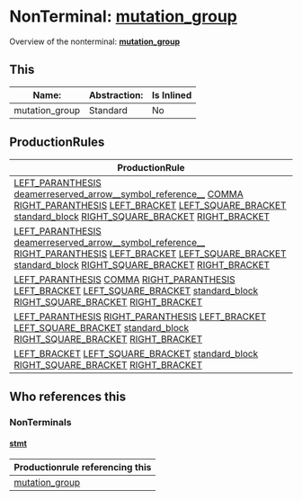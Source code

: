 # NonTerminal: **[mutation_group](./mutation_group.md)**

Overview of the nonterminal: **[mutation_group](./mutation_group.md)**



## This

| Name:                | Abstraction:    | Is Inlined |
| -------------------- | --------------- | ---------- |
| mutation_group | Standard | No |



## ProductionRules

| ProductionRule |
| ---- |
| [LEFT_PARANTHESIS](./../Lexicon/LEFT_PARANTHESIS.md) [deamerreserved_arrow__symbol_reference__](./deamerreserved_arrow__symbol_reference__.md) [COMMA](./../Lexicon/COMMA.md) [RIGHT_PARANTHESIS](./../Lexicon/RIGHT_PARANTHESIS.md) [LEFT_BRACKET](./../Lexicon/LEFT_BRACKET.md) [LEFT_SQUARE_BRACKET](./../Lexicon/LEFT_SQUARE_BRACKET.md) [standard_block](./standard_block.md) [RIGHT_SQUARE_BRACKET](./../Lexicon/RIGHT_SQUARE_BRACKET.md) [RIGHT_BRACKET](./../Lexicon/RIGHT_BRACKET.md)  |
| [LEFT_PARANTHESIS](./../Lexicon/LEFT_PARANTHESIS.md) [deamerreserved_arrow__symbol_reference__](./deamerreserved_arrow__symbol_reference__.md) [RIGHT_PARANTHESIS](./../Lexicon/RIGHT_PARANTHESIS.md) [LEFT_BRACKET](./../Lexicon/LEFT_BRACKET.md) [LEFT_SQUARE_BRACKET](./../Lexicon/LEFT_SQUARE_BRACKET.md) [standard_block](./standard_block.md) [RIGHT_SQUARE_BRACKET](./../Lexicon/RIGHT_SQUARE_BRACKET.md) [RIGHT_BRACKET](./../Lexicon/RIGHT_BRACKET.md)  |
| [LEFT_PARANTHESIS](./../Lexicon/LEFT_PARANTHESIS.md) [COMMA](./../Lexicon/COMMA.md) [RIGHT_PARANTHESIS](./../Lexicon/RIGHT_PARANTHESIS.md) [LEFT_BRACKET](./../Lexicon/LEFT_BRACKET.md) [LEFT_SQUARE_BRACKET](./../Lexicon/LEFT_SQUARE_BRACKET.md) [standard_block](./standard_block.md) [RIGHT_SQUARE_BRACKET](./../Lexicon/RIGHT_SQUARE_BRACKET.md) [RIGHT_BRACKET](./../Lexicon/RIGHT_BRACKET.md)  |
| [LEFT_PARANTHESIS](./../Lexicon/LEFT_PARANTHESIS.md) [RIGHT_PARANTHESIS](./../Lexicon/RIGHT_PARANTHESIS.md) [LEFT_BRACKET](./../Lexicon/LEFT_BRACKET.md) [LEFT_SQUARE_BRACKET](./../Lexicon/LEFT_SQUARE_BRACKET.md) [standard_block](./standard_block.md) [RIGHT_SQUARE_BRACKET](./../Lexicon/RIGHT_SQUARE_BRACKET.md) [RIGHT_BRACKET](./../Lexicon/RIGHT_BRACKET.md)  |
| [LEFT_BRACKET](./../Lexicon/LEFT_BRACKET.md) [LEFT_SQUARE_BRACKET](./../Lexicon/LEFT_SQUARE_BRACKET.md) [standard_block](./standard_block.md) [RIGHT_SQUARE_BRACKET](./../Lexicon/RIGHT_SQUARE_BRACKET.md) [RIGHT_BRACKET](./../Lexicon/RIGHT_BRACKET.md)  |




## Who references this

### NonTerminals


#### [stmt](./../Grammar/stmt.md)

| Productionrule referencing this                      |
| ---------------------------------------------------- |
| [mutation_group](./mutation_group.md)  |



